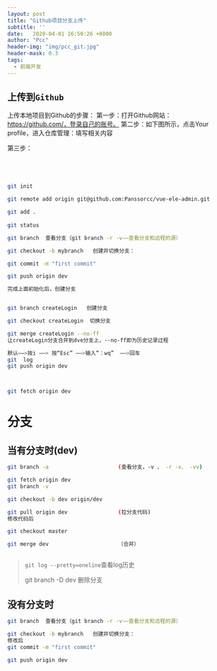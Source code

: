 ```yaml
---
layout: post
title: "Github项目分支上传"
subtitle: ''
date:   2020-04-01 16:50:26 +0800
author: "Pcc"
header-img: "img/pcc_git.jpg"
header-mask: 0.3
tags:
  - 前端开发
---
```


## 上传到`Github`

上传本地项目到Github的步骤：
第一步：打开Github网站：<https://github.com/，登录自己的账号。>
第二步：如下图所示，点击Your profile，进入仓库管理：填写相关内容

第三步：

```bash




git init

git remote add origin git@github.com:Panssorcc/vue-ele-admin.git

git add .
 
git status 

git branch  查看分支（git branch -r -v——查看分支和远程的源）

git checkout -b mybranch   创建并切换分支： 

git commit -m "first commit"

git push origin dev 

完成上面初始化后，创建分支


git branch createLogin   创建分支

git checkout createLogin  切换分支

git merge createLogin --no-ff  
让createLogin分支合并到dve分支上，--no-ff即为历史记录过程

默认——>按i ——> 按“Esc” ——>输入“：wq”  ——>回车
git  log
git push origin dev 



git fetch origin dev

```

# 分支

## 当有分支时(dev)

```bash
git branch -a                      (查看分支，-v 、 -r -v、 -vv)

git fetch origin dev
git branch -v

git checkout -b dev origin/dev

git pull origin dev                (拉分支代码)
修改代码后 

git checkout master

git merge dev                      （合并）



```

> `git log --pretty=oneline`查看log历史
>
> git branch -D dev                删除分支

## 没有分支时

```bash
git branch  查看分支（git branch -r -v——查看分支和远程的源）

git checkout -b mybranch   创建并切换分支： 
修改后
git commit -m "first commit"

git push origin dev 

```

